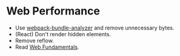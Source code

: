 # Web Performance

- Use [webpack-bundle-analyzer](https://github.com/webpack-contrib/webpack-bundle-analyzer) and remove unnecessary bytes.
- (React) Don't render hidden elements.
- Remove reflow.
- Read [Web Fundamentals](https://developers.google.com/web/fundamentals/performance/why-performance-matters/).

